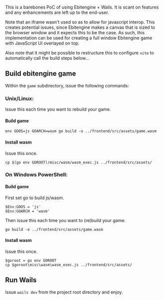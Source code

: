This is a barebones PoC of using Ebitengine + Wails. It is scant on features and any enhancements are left up to the end-user.

Note that an iframe wasn't used so as to allow for javascript interop. This creates potential issues, since Ebitengine makes a canvas that is sized to the browser window and it expects this to be the case. As such, this implementation can be used for creating a full window Ebitengine game with JavaScript UI overlayed on top.

Also note that it might be possible to restructure this to configure `vite` to automatically call the build steps below...

## Build ebitengine game
Within the `game` subdirectory, issue the following commands:

### Unix/Linux:

Issue this each time you want to rebuild your game.

#### Build game

```
env GOOS=js GOARCH=wasm go build -o ../frontend/src/assets/game.wasm
```

#### Install wasm
Issue this once.
```
cp $(go env GOROOT)/misc/wasm/wasm_exec.js ../frontend/src/assets/
```

### On Windows PowerShell:

#### Build game
First set go to build js/wasm.
```
$Env:GOOS = 'js'
$Env:GOARCH = 'wasm'
```

Then issue this each time you want to (re)build your game.
```
go build -o ../frontend/src/assets/game.wasm
```

#### Install wasm
Issue this once.
```
$goroot = go env GOROOT
cp $goroot\misc\wasm\wasm_exec.js ../frontend/src/assets/
```

## Run Wails

Issue `wails dev` from the project root directory and enjoy.